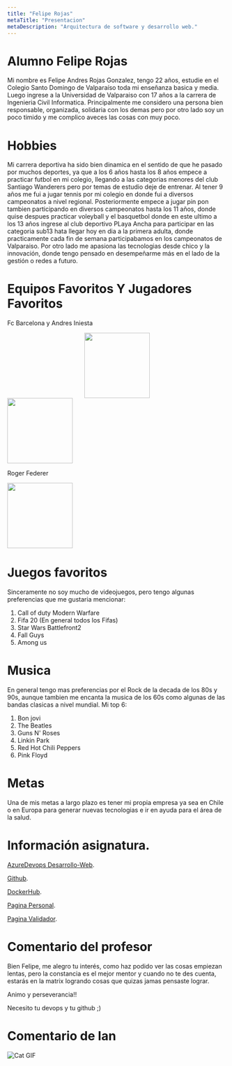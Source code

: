 ```yaml
---
title: "Felipe Rojas"
metaTitle: "Presentacion"
metaDescription: "Arquitectura de software y desarrollo web."
---
```


# Alumno Felipe Rojas

Mi nombre es Felipe Andres Rojas Gonzalez, tengo 22 años, estudie en el Colegio Santo Domingo de Valparaíso toda mi enseñanza basica y media. Luego ingrese a la Universidad de Valparaiso con 17 años a la carrera de Ingenieria Civil Informatica. Principalmente me considero una persona bien responsable, organizada, solidaria con los demas pero por otro lado soy un poco timido y me complico aveces las cosas con muy poco.

# Hobbies

Mi carrera deportiva ha sido bien dinamica en el sentido de que he pasado por muchos deportes, ya que a los 6 años hasta los 8 años empece a practicar futbol en mi colegio, llegando a las categorias menores del club Santiago Wanderers pero por temas de estudio deje de entrenar. Al tener 9 años me fui a jugar tennis por mi colegio en donde fui a diversos campeonatos a nivel regional. Posteriormente empece a jugar pin pon tambien participando en diversos campeonatos hasta los 11 años, donde quise despues practicar voleyball y el basquetbol donde en este ultimo a los 13 años ingrese al club deportivo PLaya Ancha para participar en las categoria sub13 hata llegar hoy en dia a la primera adulta, donde practicamente cada fin de semana participabamos en los campeonatos de Valparaiso. Por otro lado me apasiona las tecnologias desde chico y la innovación, donde tengo pensado en desempeñarme más en el lado de la gestión o redes a futuro.


# Equipos Favoritos Y Jugadores Favoritos

Fc Barcelona y Andres Iniesta
<center>
   <img src="https://pm1.narvii.com/5994/c99d7523cb8063c40632b259e3d222162961eccf_00.jpg" width="150" />
   </center>

<img src="https://www.google.cl/search?q=Andres+Iniesta&tbm=isch&ved=2ahUKEwjRgOm05P3sAhXYALkGHQynC0oQ2-cCegQIABAA&oq=Andres+Iniesta&gs_lcp=CgNpbWcQAzICCAAyAggAMgIIADICCAAyAggAMgIIADICCAAyAggAMgIIADICCAA6BAgjECc6BwgjEOoCECc6BAgAEEM6BQgAELEDUKLjBFjfiAVg34kFaAFwAHgBgAFKiAGlC5IBAjI1mAEAoAEBqgELZ3dzLXdpei1pbWewAQrAAQE&sclient=img&ei=45KtX5GDKNiB5OUPjM6u0AQ&bih=657&biw=1366#imgrc=0A4f_gOPmEVVOM" width="150" />

Roger Federer


<img src="https://www.google.cl/search?q=roger+federer&tbm=isch&ved=2ahUKEwi7tqrd5P3sAhU4BLkGHe7iBwcQ2-cCegQIABAA&oq=roger+fede&gs_lcp=CgNpbWcQARgAMgIIADICCAAyAggAMgIIADICCAAyAggAMgIIADICCAAyAggAMgIIADoHCCMQ6gIQJzoECCMQJzoECAAQQ1C4yQZYxtUGYNfgBmgBcAB4AIABQYgBiwSSAQIxMJgBAKABAaoBC2d3cy13aXotaW1nsAEKwAEB&sclient=img&ei=OJOtX7u6JbiI5OUP7sWfOA&bih=657&biw=1366#imgrc=-hbIq8hflw5s7M" width="150" />



# Juegos favoritos
Sinceramente no soy mucho de videojuegos, pero tengo algunas preferencias que me gustaria mencionar:

1. Call of duty Modern Warfare
2. Fifa 20 (En general todos los Fifas)
3. Star Wars Battlefront2
4. Fall Guys
5. Among us

# Musica

En general tengo mas preferencias por el Rock de la decada de los 80s y 90s, aunque tambien me encanta la musica de los 60s como algunas de las bandas clasicas a nivel mundial. Mi top 6:

1. Bon jovi
2. The Beatles
3. Guns N' Roses
4. Linkin Park
5. Red Hot Chili Peppers
6. Pink Floyd



# Metas

Una de mis metas a largo plazo es tener mi propia empresa ya sea en Chile o en Europa para generar nuevas tecnologias e ir en ayuda para el área de la salud.

# Información asignatura.

[AzureDevops Desarrollo-Web](https://dev.azure.com/FELIPEROJASG0483).

[Github](https://github.com/FelipeRojas1998/wiki-uv).

[DockerHub](https://hub.docker.com/repository/docker/feliperojas1998/curso1_validador_docker).

[Pagina Personal](https://feliperojas.me/).

[Pagina Validador](https://validador.feliperojas.me/).




# Comentario del profesor
Bien Felipe, me alegro tu interés, como haz podido ver las cosas empiezan lentas, pero la constancia es el mejor mentor y cuando no te des cuenta, estarás en la matrix logrando cosas que quizas jamas pensaste lograr.

Animo y perseverancia!!

Necesito tu devops y tu github ;)

# Comentario de Ian

![Cat GIF](https://media1.tenor.com/images/74c41c98783554836885431c5f3e2826/tenor.gif?itemid=7396707 "Mi reacción")

